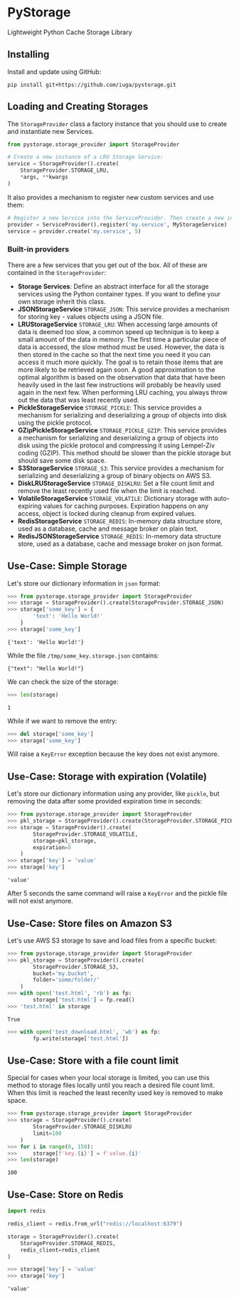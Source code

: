 # PyStorage
Lightweight Python Cache Storage Library

## Installing

Install and update using GitHub:

```
pip install git+https://github.com/iuga/pystorage.git
```

## Loading and Creating Storages
The `StorageProvider` class a factory instance that you should use to create and instantiate new Services.

```python
from pystorage.storage_provider import StorageProvider

# Create a new instance of a LRU Storage Service:
service = StorageProvider().create(
    StorageProvider.STORAGE_LRU,
    *args, **kwargs
)
```

It also provides a mechanism to register new custom services and use them:

```python
# Register a new Service into the ServiceProvider. Then create a new instance.
provider = ServiceProvider().register('my.service', MyStorageService)
service = provider.create('my.service', 5)
```

### Built-in providers
There are a few services that you get out of the box. All of these are contained in the `StorageProvider`:
- **Storage Services**: Define an abstract interface for all the storage services using the Python container types. If you want to define your own storage inherit this class.
- **JSONStorageService** `STORAGE_JSON`: This service provides a mechanism for storing key - values objects using a JSON file.
- **LRUStorageService** `STORAGE_LRU`: When accessing large amounts of data is deemed too slow, a common speed up technique is to keep a small amount of the data in memory. The first time a particular piece of data is accessed, the slow method must be used. However, the data is then stored in the cache so that the next time you need it you can access it much more quickly. The goal is to retain those items that are more likely to be retrieved again soon. A good approximation to the optimal algorithm is based on the observation that data that have been heavily used in the last few instructions will probably be heavily used again in the next few. When performing LRU caching, you always throw out the data that was least recently used.
- **PickleStorageService** `STORAGE_PICKLE`: This service provides a mechanism for serializing and deserializing a group of objects into disk using the pickle protocol.
- **GZipPickleStorageService** `STORAGE_PICKLE_GZIP`: This service provides a mechanism for serializing and deserializing a group of objects into disk using the pickle protocol and compressing it using Lempel-Ziv coding (GZIP). This method should be slower than the pickle storage but should save some disk space.
- **S3StorageService** `STORAGE_S3`: This service provides a mechanism for serializing and deserializing a group of binary objects on AWS S3.
- **DiskLRUStorageService** `STORAGE_DISKLRU`: Set a file count limit and remove the least recently used file when the limit is reached.
- **VolatileStorageService** `STORAGE_VOLATILE`: Dictionary storage with auto-expiring values for caching purposes. Expiration happens on any access, object is locked during cleanup from expired values.
- **RedisStorageService** `STORAGE_REDIS`: In-memory data structure store, used as a database, cache and message broker on plain text.
- **RedisJSONStorageService** `STORAGE_REDIS`: In-memory data structure store, used as a database, cache and message broker on json format.

## Use-Case: Simple Storage
Let's store our dictionary information in `json` format:
```python
>>> from pystorage.storage_provider import StorageProvider
>>> storage = StorageProvider().create(StorageProvider.STORAGE_JSON)
>>> storage['some_key'] = {
        'text': 'Hello World!'
    }
>>> storage['some_key']
```
```
{'text': 'Hello World!'}
```
While the file `/tmp/some_key.storage.json` contains:
```
{"text": "Hello World!"}
```
We can check the size of the storage:
```python
>>> len(storage)
```
```
1
```
While if we want to remove the entry:
```python
>>> del storage['some_key']
>>> storage['some_key']
```
Will raise a `KeyError` exception because the key does not exist anymore.

## Use-Case: Storage with expiration (Volatile)
Let's store our dictionary information using any provider, like `pickle`, but removing the data after some provided expiration time in seconds:

```python
>>> from pystorage.storage_provider import StorageProvider
>>> pkl_storage = StorageProvider().create(StorageProvider.STORAGE_PICKLE)
>>> storage = StorageProvider().create(
        StorageProvider.STORAGE_VOLATILE,
        storage=pkl_storage,
        expiration=5
    )
>>> storage['key'] = 'value'
>>> storage['key']
```
```
'value'
```
After 5 seconds the same command will raise a `KeyError` and the pickle file will not exist anymore.

## Use-Case: Store files on Amazon S3
Let's use AWS S3 storage to save and load files from a specific bucket:
```python
>>> from pystorage.storage_provider import StorageProvider
>>> pkl_storage = StorageProvider().create(
        StorageProvider.STORAGE_S3,
        bucket='my.bucket',
        folder='some/folder/'
    )
>>> with open('test.html', 'rb') as fp:
        storage['test.html'] = fp.read()
>>> 'test.html' in storage
```
```
True
```
```python
>>> with open('test_download.html', 'wb') as fp:
        fp.write(storage['test.html'])
```

## Use-Case: Store with a file count limit
Special for cases when your local storage is limited, you can use this method to storage files locally until you reach a desired file count limit. When this limit is reached the least recenlty used key is removed to make space.
```python
>>> from pystorage.storage_provider import StorageProvider
>>> storage = StorageProvider().create(
        StorageProvider.STORAGE_DISKLRU
        limit=100
    )
>>> for i in range(0, 150):
>>>     storage[f'key.{i}'] = f'value.{i}'
>>> len(storage)
```
```
100
```

## Use-Case: Store on Redis

```python
import redis

redis_client = redis.from_url("redis://localhost:6379")

storage = StorageProvider().create(
    StorageProvider.STORAGE_REDIS,
    redis_client=redis_client
)

>>> storage['key'] = 'value'
>>> storage['key']
```
```
'value'
```
